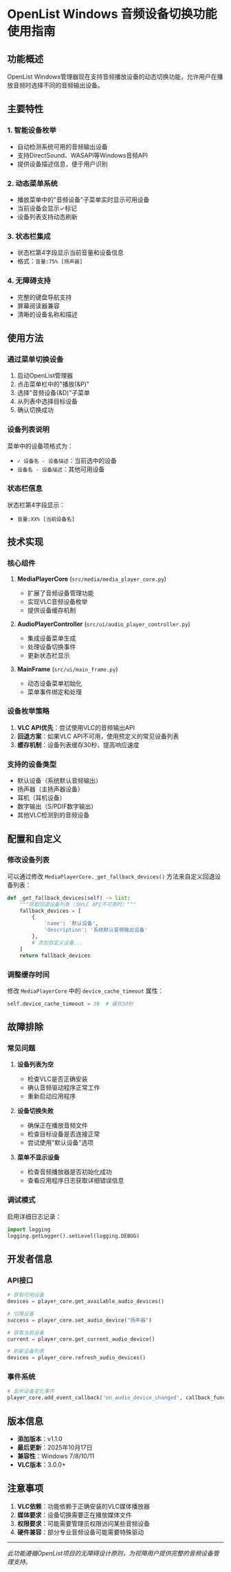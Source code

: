 # OpenList Windows 音频设备切换功能使用指南

## 功能概述

OpenList Windows管理器现在支持音频播放设备的动态切换功能，允许用户在播放音频时选择不同的音频输出设备。

## 主要特性

### 1. 智能设备枚举
- 自动检测系统可用的音频输出设备
- 支持DirectSound、WASAPI等Windows音频API
- 提供设备描述信息，便于用户识别

### 2. 动态菜单系统
- 播放菜单中的"音频设备"子菜单实时显示可用设备
- 当前设备会显示✓标记
- 设备列表支持动态刷新

### 3. 状态栏集成
- 状态栏第4字段显示当前音量和设备信息
- 格式：`音量:75% [扬声器]`

### 4. 无障碍支持
- 完整的键盘导航支持
- 屏幕阅读器兼容
- 清晰的设备名称和描述

## 使用方法

### 通过菜单切换设备

1. 启动OpenList管理器
2. 点击菜单栏中的"播放(&P)"
3. 选择"音频设备(&D)"子菜单
4. 从列表中选择目标设备
5. 确认切换成功

### 设备列表说明

菜单中的设备项格式为：
- `✓ 设备名 - 设备描述`：当前选中的设备
- `设备名 - 设备描述`：其他可用设备

### 状态栏信息

状态栏第4字段显示：
- `音量:XX% [当前设备名]`

## 技术实现

### 核心组件

1. **MediaPlayerCore** (`src/media/media_player_core.py`)
   - 扩展了音频设备管理功能
   - 实现VLC音频设备枚举
   - 提供设备缓存机制

2. **AudioPlayerController** (`src/ui/audio_player_controller.py`)
   - 集成设备菜单生成
   - 处理设备切换事件
   - 更新状态栏显示

3. **MainFrame** (`src/ui/main_frame.py`)
   - 动态设备菜单初始化
   - 菜单事件绑定和处理

### 设备枚举策略

1. **VLC API优先**：尝试使用VLC的音频输出API
2. **回退方案**：如果VLC API不可用，使用预定义的常见设备列表
3. **缓存机制**：设备列表缓存30秒，提高响应速度

### 支持的设备类型

- 默认设备（系统默认音频输出）
- 扬声器（主扬声器设备）
- 耳机（耳机设备）
- 数字输出（S/PDIF数字输出）
- 其他VLC检测到的音频设备

## 配置和自定义

### 修改设备列表

可以通过修改 `MediaPlayerCore._get_fallback_devices()` 方法来自定义回退设备列表：

```python
def _get_fallback_devices(self) -> list:
    """获取回退设备列表（当VLC API不可用时）"""
    fallback_devices = [
        {
            'name': '默认设备',
            'description': '系统默认音频输出设备'
        },
        # 添加自定义设备...
    ]
    return fallback_devices
```

### 调整缓存时间

修改 `MediaPlayerCore` 中的 `device_cache_timeout` 属性：

```python
self.device_cache_timeout = 30  # 缓存30秒
```

## 故障排除

### 常见问题

1. **设备列表为空**
   - 检查VLC是否正确安装
   - 确认音频驱动程序正常工作
   - 重新启动应用程序

2. **设备切换失败**
   - 确保正在播放音频文件
   - 检查目标设备是否连接正常
   - 尝试使用"默认设备"选项

3. **菜单不显示设备**
   - 检查音频播放器是否初始化成功
   - 查看应用程序日志获取详细错误信息

### 调试模式

启用详细日志记录：

```python
import logging
logging.getLogger().setLevel(logging.DEBUG)
```

## 开发者信息

### API接口

```python
# 获取可用设备
devices = player_core.get_available_audio_devices()

# 切换设备
success = player_core.set_audio_device("扬声器")

# 获取当前设备
current = player_core.get_current_audio_device()

# 刷新设备列表
devices = player_core.refresh_audio_devices()
```

### 事件系统

```python
# 监听设备变化事件
player_core.add_event_callback('on_audio_device_changed', callback_function)
```

## 版本信息

- **添加版本**：v1.1.0
- **最后更新**：2025年10月17日
- **兼容性**：Windows 7/8/10/11
- **VLC版本**：3.0.0+

## 注意事项

1. **VLC依赖**：功能依赖于正确安装的VLC媒体播放器
2. **媒体要求**：设备切换需要正在播放媒体文件
3. **权限要求**：可能需要管理员权限访问某些音频设备
4. **硬件兼容**：部分专业音频设备可能需要特殊驱动

---

*此功能遵循OpenList项目的无障碍设计原则，为视障用户提供完整的音频设备管理支持。*